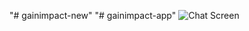"# gainimpact-new" 
"# gainimpact-app" 
![Chat Screen](https://github.com/ilyasimran27/gainimpact-app/blob/main/client/src/assets/chatView.PNG)

